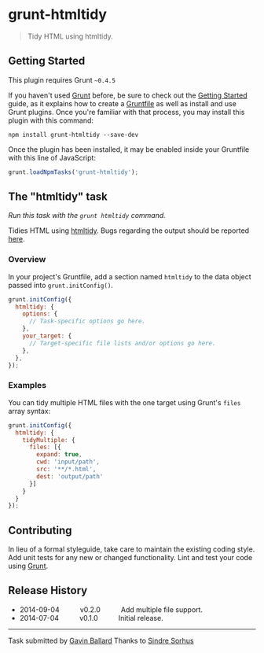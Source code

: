 # grunt-htmltidy

> Tidy HTML using htmltidy.


## Getting Started
This plugin requires Grunt `~0.4.5`

If you haven't used [Grunt](http://gruntjs.com/) before, be sure to check out the [Getting Started](http://gruntjs.com/getting-started) guide, as it explains how to create a [Gruntfile](http://gruntjs.com/sample-gruntfile) as well as install and use Grunt plugins. Once you're familiar with that process, you may install this plugin with this command:

```shell
npm install grunt-htmltidy --save-dev
```

Once the plugin has been installed, it may be enabled inside your Gruntfile with this line of JavaScript:

```js
grunt.loadNpmTasks('grunt-htmltidy');
```


## The "htmltidy" task

_Run this task with the `grunt htmltidy` command._

Tidies HTML using [htmltidy](https://github.com/vavere/htmltidy). Bugs regarding the output should be reported [here](https://github.com/vavere/htmltidy/issues/new).


### Overview
In your project's Gruntfile, add a section named `htmltidy` to the data object passed into `grunt.initConfig()`.

```js
grunt.initConfig({
  htmltidy: {
    options: {
      // Task-specific options go here.
    },
    your_target: {
      // Target-specific file lists and/or options go here.
    },
  },
});
```


### Examples
You can tidy multiple HTML files with the one target using Grunt's `files` array syntax:

```js
grunt.initConfig({
  htmltidy: {
    tidyMultiple: {
      files: [{
        expand: true,
        cwd: 'input/path',
        src: '**/*.html',
        dest: 'output/path'
      }]
    }
  }
});
```


## Contributing
In lieu of a formal styleguide, take care to maintain the existing coding style. Add unit tests for any new or changed functionality. Lint and test your code using [Grunt](http://gruntjs.com/).


## Release History

 * 2014-09-04   v0.2.0   Add multiple file support.
 * 2014-07-04   v0.1.0   Initial release.


---

Task submitted by [Gavin Ballard](https://github.com/gavinballard)
Thanks to [Sindre Sorhus](https://github.com/sindresorhus)
